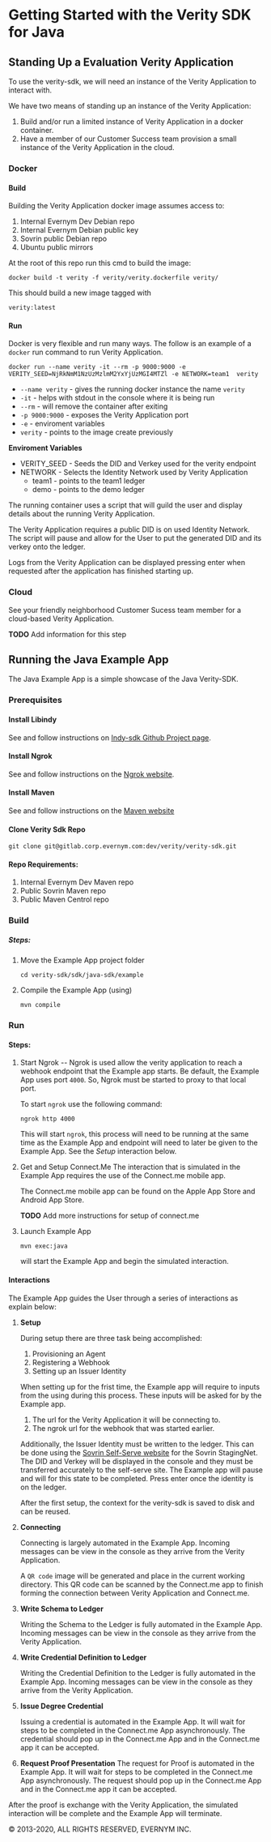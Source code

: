 
# Getting Started with the Verity SDK for Java
## Standing Up a Evaluation Verity Application
To use the verity-sdk, we will need an instance of the Verity Application to interact with. 

We have two means of standing up an instance of the Verity Application:
1. Build and/or run a limited instance of Verity Application in a docker container.
1. Have a member of our Customer Success team provision a small instance of the Verity Application in the cloud.

### Docker
#### Build
Building the Verity Application docker image assumes access to:
1. Internal Evernym Dev Debian repo
1. Internal Evernym Debian public key
1. Sovrin public Debian repo
1. Ubuntu public mirrors

At the root of this repo run this cmd to build the image:
 
```docker build -t verity -f verity/verity.dockerfile verity/```

This should build a new image tagged with

`verity:latest`

#### Run


Docker is very flexible and run many ways. The follow is an example of a `docker` run command to run Verity Application.

```docker run --name verity -it --rm -p 9000:9000 -e VERITY_SEED=NjRkNmM1NzUzMzlmM2YxYjUzMGI4MTZl -e NETWORK=team1  verity```

* `--name verity` - gives the running docker instance the name `verity`
* `-it`  - helps with stdout in the console where it is being run
* `--rm` - will remove the container after exiting
* `-p 9000:9000` - exposes the Verity Application port
* `-e` - enviroment variables
* `verity` - points to the image create previously

**Enviroment Variables**
* VERITY_SEED - Seeds the DID and Verkey used for the verity endpoint
* NETWORK - Selects the Identity Network used by Verity Application
  * team1 - points to the team1 ledger
  * demo - points to the demo ledger
  
The running container uses a script that will guild the user and display details about the running Verity Application.

The Verity Application requires a public DID is on used Identity Network. The script will pause and allow for the User to put the generated DID and its verkey onto the ledger. 

Logs from the Verity Application can be displayed pressing enter when requested after the application has finished starting up.

### Cloud

See your friendly neighborhood Customer Sucess team member for a cloud-based Verity Application.

**TODO** Add information for this step

## Running the Java Example App
The Java Example App is a simple showcase of the Java Verity-SDK.

### Prerequisites

#### Install Libindy
See and follow instructions on [Indy-sdk Github Project page](https://github.com/hyperledger/indy-sdk#installing-the-sdk).

#### Install Ngrok
See and follow instructions on the [Ngrok website](https://ngrok.com/download).

#### Install Maven
See and follow instructions on the [Maven website](http://maven.apache.org/download.cgi)

#### Clone Verity Sdk Repo

```git clone git@gitlab.corp.evernym.com:dev/verity/verity-sdk.git```

#### Repo Requirements:
1. Internal Evernym Dev Maven repo
1. Public Sovrin Maven repo
1. Public Maven Centrol repo

### Build
##### Steps:

1. Move the Example App project folder
  
   `cd verity-sdk/sdk/java-sdk/example`
2. Compile the Example App (using)

   `mvn compile`
   
### Run
#### Steps:
1. Start Ngrok -- Ngrok is used allow the verity application to reach a webhook endpoint that the Example app starts. Be default, the Example App uses port `4000`. So, Ngrok must be started to proxy to that local port. 

   To start `ngrok` use the following command:
   
   ```ngrok http 4000```
   
   This will start `ngrok`, this process will need to be running at the same time as the Example App and endpoint will need to later be given to the Example App. See the *Setup* interaction below.
1. Get and Setup Connect.Me
   The interaction that is simulated in the Example App requires the use of the Connect.me mobile app. 
   
   The Connect.me mobile app can be found on the Apple App Store and Android App Store.
   
   **TODO** Add more instructions for setup of connect.me
1. Launch Example App
   
   `mvn exec:java` 
   
   will start the Example App and begin the simulated interaction.

#### Interactions
The Example App guides the User through a series of interactions as explain below:

1. **Setup**
   
   During setup there are three task being accomplished:
   
   1. Provisioning an Agent
   1. Registering a Webhook
   1. Setting up an Issuer Identity 
   
   When setting up for the frist time, the Example app will require to inputs from the using during this process. These inputs will be asked for by the Example app.
   1. The url for the Verity Application it will be connecting to.
   2. The ngrok url for the webhook that was started earlier. 
   
   Additionally, the Issuer Identity must be written to the ledger. This can be done using the [Sovrin Self-Serve website](https://selfserve.sovrin.org/) for the Sovrin StagingNet. The DID and Verkey will be displayed in the console and they must be transferred accurately to the self-serve site. The Example app will pause and will for this state to be completed. Press enter once the identity is on the ledger.
   
   After the first setup, the context for the verity-sdk is saved to disk and can be reused. 
1. **Connecting**
   
   Connecting is largely automated in the Example App. Incoming messages can be view in the console as they arrive from the Verity Application.
    
   A `QR code` image will be generated and place in the current working directory. This QR code can be scanned by the Connect.me app to finish forming the connection between Verity Application and Connect.me.<!--1. Ask a Committed Answer-->
1. **Write Schema to Ledger**

   Writing the Schema to the Ledger is fully automated in the Example App. Incoming messages can be view in the console as they arrive from the Verity Application.
1. **Write Credential Definition to Ledger**

   Writing the Credential Definition to the Ledger is fully automated in the Example App. Incoming messages can be view in the console as they arrive from the Verity Application.
1. **Issue Degree Credential**
   
   Issuing a credential is automated in the Example App. It will wait for steps to be completed in the Connect.me App asynchronously. The credential should pop up in the Connect.me App and in the Connect.me app it can be accepted.
1. **Request Proof Presentation**
   The request for Proof is automated in the Example App. It will wait for steps to be completed in the Connect.me App asynchronously. The request should pop up in the Connect.me App and in the Connect.me app it can be accepted.
   
After the proof is exchange with the Verity Application, the simulated interaction will be complete and the Example App will terminate.

© 2013-2020, ALL RIGHTS RESERVED, EVERNYM INC.
